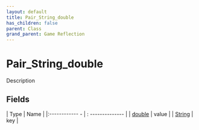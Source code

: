 ```yaml
---
layout: default
title: Pair_String_double
has_children: false
parent: Class
grand_parent: Game Reflection
---
```

# Pair_String_double
Description 

## Fields
| Type | Name |
|:------------ - | : -------------- |
| [double](game-reflection/components/double.md) | value |
| [String](game-reflection/components/string.md) | key |
